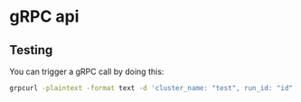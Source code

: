 # gRPC api

## Testing
You can trigger a gRPC call by doing this:

```bash
grpcurl -plaintext -format text -d 'cluster_name: "test", run_id: "id"' 127.0.0.1:9000 grpc.API.Ingest
```